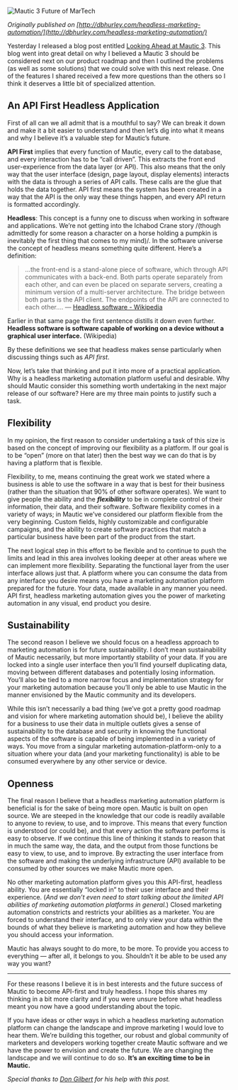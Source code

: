 ![Mautic 3 Future of MarTech](https://www.mautic.org/wp-content/uploads/2018/05/mautic_3_series-1024x499.png)


*Originally published on [http://dbhurley.com/headless-marketing-automation/](http://dbhurley.com/headless-marketing-automation/)*

Yesterday I released a blog post entitled [Looking Ahead at Mautic 3](http://dbhurley.com/looking-ahead-to-mautic-3/). This blog went into great detail on why I believed a Mautic 3 should be considered next on our product roadmap and then I outlined the problems (as well as some solutions) that we could solve with this next release. One of the features I shared received a few more questions than the others so I think it deserves a little bit of specialized attention.

## An API First Headless Application

First of all can we all admit that is a mouthful to say? We can break it down and make it a bit easier to understand and then let’s dig into what it means and why I believe it’s a valuable step for Mautic’s future.

**API First** implies that every function of Mautic, every call to the database, and every interaction has to be “call driven”. This extracts the front end user-experience from the data layer (or API). This also means that the only way that the user interface (design, page layout, display elements) interacts with the data is through a series of API calls. These calls are the glue that holds the data together. API first means the system has been created in a way that the API is the only way these things happen, and every API return is formatted accordingly.

**Headless**: This concept is a funny one to discuss when working in software and applications. We’re not getting into the Ichabod Crane story /(though admittedly for some reason a character on a horse holding a pumpkin is inevitably the first thing that comes to my mind)/. In the software universe the concept of headless means something quite different. Here’s a definition:

> …the front-end is a stand-alone piece of software, which through API communicates with a back-end. Both parts operate separately from each other, and can even be placed on separate servers, creating a minimum version of a multi-server architecture. The bridge between both parts is the API client. The endpoints of the API are connected to each other….
— [Headless software - Wikipedia](https://en.wikipedia.org/wiki/Headless_software)

Earlier in that same page the first sentence distills it down even further. **Headless software is software capable of working on a device without a graphical user interface.** (Wikipedia)

By these definitions we see that headless makes sense particularly when discussing things such as *API first*.

Now, let’s take that thinking and put it into more of a practical application. Why is a headless marketing automation platform useful and desirable. Why should Mautic consider this something worth undertaking in the next major release of our software? Here are my three main points to justify such a task.

## Flexibility

In my opinion, the first reason to consider undertaking a task of this size is based on the concept of improving our flexibility as a platform. If our goal is to be “open” (more on that later) then the best way we can do that is by having a platform that is flexible.

Flexibility, to me, means continuing the great work we stated where a business is able to use the software in a way that is best for their business (rather than the situation that 90% of other software operates). We want to give people the ability and the ***flexibility*** to be in complete control of their information, their data, and their software. Software flexibility comes in a variety of ways; in Mautic we’ve considered our platform flexible from the very beginning. Custom fields, highly customizable and configurable campaigns, and the ability to create software practices that match a particular business have been part of the product from the start.

The next logical step in this effort to be flexible and to continue to push the limits and lead in this area involves looking deeper at other areas where we can implement more flexibility. Separating the functional layer from the user interface allows just that. A platform where you can consume the data from any interface you desire means you have a marketing automation platform prepared for the future. Your data, made available in any manner you need. API first, headless marketing automation gives you the power of marketing automation in any visual, end product you desire.

## Sustainability

The second reason I believe we should focus on a headless approach to marketing automation is for future sustainability. I don’t mean sustainability of Mautic necessarily, but more importantly stability of your data. If you are locked into a single user interface then you’ll find yourself duplicating data, moving between different databases and potentially losing information. You’ll also be tied to a more narrow focus and implementation strategy for your marketing automation because you’ll only be able to use Mautic in the manner envisioned by the Mautic community and its developers.

While this isn’t necessarily a bad thing (we’ve got a pretty good roadmap and vision for where marketing automation should be), I believe the ability for a business to use their data in multiple outlets gives a sense of sustainability to the database and security in knowing the functional aspects of the software is capable of being implemented in a variety of ways. <span class="highlight">You move from a singular marketing automation-platform-only to a situation where your data (and your marketing functionality) is able to be consumed everywhere by any other service or device.</span>

## Openness

The final reason I believe that a headless marketing automation platform is beneficial is for the sake of being more open. Mautic is built on open source. We are steeped in the knowledge that our code is readily available to anyone to review, to use, and to improve. This means that every function is understood (or could be), and that every action the software performs is easy to observe. If we continue this line of thinking it stands to reason that in much the same way, the data, and the output from those functions be easy to view, to use, and to improve. By extracting the user interface from the software and making the underlying infrastructure (API) available to be consumed by other sources we make Mautic more open.

No other marketing automation platform gives you this API-first, headless ability. You are essentially “locked in” to their user interface and their experience. (*And we don’t even need to start talking about the limited API abilities of marketing automation platforms in general.*) Closed marketing automation constricts and restricts your abilities as a marketer. You are forced to understand their interface, and to only view your data within the bounds of what they believe is marketing automation and how they believe you should access your information.

Mautic has always sought to do more, to be more. To provide you access to everything — after all, it belongs to you. Shouldn’t it be able to be used any way you want?

------

For these reasons I believe it is in best interests and the future success of Mautic to become API-first and truly headless. I hope this shares my thinking in a bit more clarity and if you were unsure before what headless meant you now have a good understanding about the topic.

If you have ideas or other ways in which a headless marketing automation platform can change the landscape and improve marketing I would love to hear them. We’re building this together, our robust and global community of marketers and developers working together create Mautic software and we have the power to envision and create the future. We are changing the landscape and we will continue to do so. **It’s an exciting time to be in Mautic.**

*Special thanks to [Don Gilbert](https://twitter.com/dilbert4life) for his help with this post.*